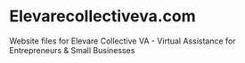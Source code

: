 # Elevarecollectiveva.com
Website files for Elevare Collective VA - Virtual Assistance for Entrepreneurs &amp; Small Businesses
